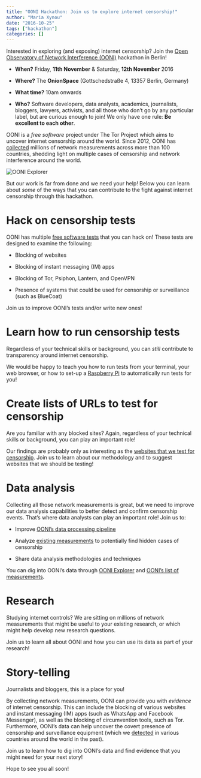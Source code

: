 ```yaml
---
title: "OONI Hackathon: Join us to explore internet censorship!"
author: "Maria Xynou"
date: "2016-10-25"
tags: ["hackathon"]
categories: []
---
```


Interested in exploring (and exposing) internet censorship? Join the [Open Observatory of Network Interference (OONI)](https://ooni.torproject.org/) hackathon in Berlin!

* **When?** Friday, **11th November** & Saturday, **12th November** 2016 

* **Where?** The **OnionSpace** (Gottschedstraße 4, 13357 Berlin, Germany) 

* **What time?** 10am onwards 

* **Who?** Software developers, data analysts, academics, journalists, 
bloggers, lawyers, activists, and all those who don’t go by any 
particular label, but are curious enough to join! We only have one rule:
**Be excellent to each other**.

OONI is a *free software* project under The Tor Project which aims to uncover
internet censorship around the world. Since 2012, OONI has [collected](https://explorer.ooni.torproject.org/world/) millions of
network measurements across more than 100 countries, shedding light on multiple
cases of censorship and network interference around the world.

![OONI Explorer](/post/berlin-hackathon/explorer.png)

But our work is far from done and we need your help! Below you can learn about
*some* of the ways that you can contribute to the fight against internet
censorship through this hackathon.   

# Hack on censorship tests 

OONI has multiple [free software tests](https://github.com/TheTorProject/ooni-probe/tree/master/ooni/nettests) that you can hack on! These tests are designed to examine the following:

* Blocking of websites 

* Blocking of instant messaging (IM) apps 

* Blocking of Tor, Psiphon, Lantern, and OpenVPN 

* Presence of systems that could be used for censorship or surveillance (such as BlueCoat)

Join us to improve OONI’s tests and/or write new ones!  

# Learn how to run censorship tests 

Regardless of your technical skills or background, you can *still* contribute to
transparency around internet censorship.

We would be happy to teach you how to run tests from your terminal, your web
browser, or how to set-up a [Raspberry Pi](https://en.wikipedia.org/wiki/Raspberry_Pi) to automatically run tests for
you!

# Create lists of URLs to test for censorship 

Are you familiar with any blocked sites? Again, regardless of your technical
skills or background, you can play an important role!

Our findings are probably only as interesting as the [websites that we test for censorship](https://github.com/citizenlab/test-lists/tree/master/lists). Join us
to learn about our methodology and to suggest websites that we should be
testing!

# Data analysis 

Collecting all those network measurements is great, but we need to improve our
data analysis capabilities to better detect and confirm censorship events.
That’s where data analysts can play an important role! Join us to:

* Improve [OONI’s data processing pipeline](https://github.com/TheTorProject/ooni-pipeline) 

* Analyze [existing measurements](https://explorer.ooni.torproject.org/world/)
  to potentially find hidden cases of censorship

* Share data analysis methodologies and techniques

You can dig into OONI’s data through [OONI Explorer](https://explorer.ooni.torproject.org/world/) and [OONI’s list of measurements](https://measurements.ooni.torproject.org/).

# Research  

Studying internet controls? We are sitting on millions of network measurements
that might be useful to your existing research, or which might help develop new
research questions.

Join us to learn all about OONI and how you can use its data as part of your
research! 

# Story-telling 

Journalists and bloggers, this is a place for you!

By collecting network measurements, OONI can provide you with *evidence* of
internet censorship. This can include the blocking of various websites and
instant messaging (IM) apps (such as WhatsApp and Facebook Messenger), as well
as the blocking of circumvention tools, such as Tor. Furthermore, OONI’s data
can help uncover the covert presence of censorship and surveillance equipment (which we [detected](https://explorer.ooni.torproject.org/highlights/) in various countries around the world in the
past).

Join us to learn how to dig into OONI’s data and find evidence that you
might need for your next story!


Hope to see you all soon!
